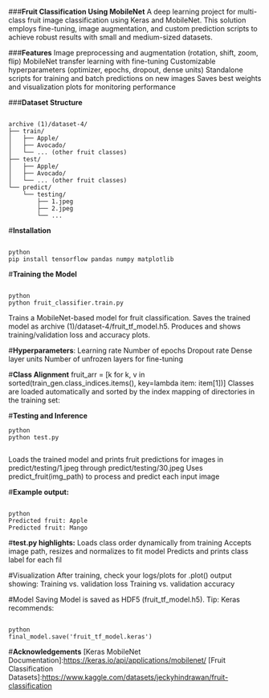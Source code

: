 ###**Fruit Classification Using MobileNet**
A deep learning project for multi-class fruit image classification using Keras and MobileNet. This solution employs fine-tuning, image augmentation, and custom prediction scripts to achieve robust results with small and medium-sized datasets.

###**Features**
Image preprocessing and augmentation (rotation, shift, zoom, flip)
MobileNet transfer learning with fine-tuning
Customizable hyperparameters (optimizer, epochs, dropout, dense units)
Standalone scripts for training and batch predictions on new images
Saves best weights and visualization plots for monitoring performance

###**Dataset Structure**
<pre><code>
archive (1)/dataset-4/
├── train/
│   ├── Apple/
│   ├── Avocado/
│   └── ... (other fruit classes)
├── test/
│   ├── Apple/
│   ├── Avocado/
│   └── ... (other fruit classes)
└── predict/
    └── testing/
        ├── 1.jpeg
        ├── 2.jpeg
        └── ...
</code></pre>

#**Installation**
<pre><code>
python 
pip install tensorflow pandas numpy matplotlib
</code></pre>

#**Training the Model**
<pre><code>
python
python fruit_classifier.train.py
</code></pre>
Trains a MobileNet-based model for fruit classification.
Saves the trained model as archive (1)/dataset-4/fruit_tf_model.h5.
Produces and shows training/validation loss and accuracy plots.

#**Hyperparameters**:
Learning rate
Number of epochs
Dropout rate
Dense layer units
Number of unfrozen layers for fine-tuning

#**Class Alignment**
fruit_arr = [k for k, v in sorted(train_gen.class_indices.items(), key=lambda item: item[1])]
Classes are loaded automatically and sorted by the index mapping of directories in the training set:

#**Testing and Inference**
 
 <pre><code>python 
python test.py
 </code></pre>
Loads the trained model and prints fruit predictions for images in predict/testing/1.jpeg through predict/testing/30.jpeg
Uses predict_fruit(img_path) to process and predict each input image

#**Example output:**
<pre><code>
python
Predicted fruit: Apple
Predicted fruit: Mango
</code></pre>

#**test.py highlights:**
Loads class order dynamically from training
Accepts image path, resizes and normalizes to fit model
Predicts and prints class label for each fil

#Visualization
After training, check your logs/plots for .plot() output showing:
Training vs. validation loss
Training vs. validation accuracy

#Model Saving
Model is saved as HDF5 (fruit_tf_model.h5).
Tip: Keras recommends:

<pre><code>
python
final_model.save('fruit_tf_model.keras')
</code></pre>

#**Acknowledgements**
[Keras MobileNet Documentation]:https://keras.io/api/applications/mobilenet/
[Fruit Classification Datasets]:https://www.kaggle.com/datasets/jeckyhindrawan/fruit-classification




